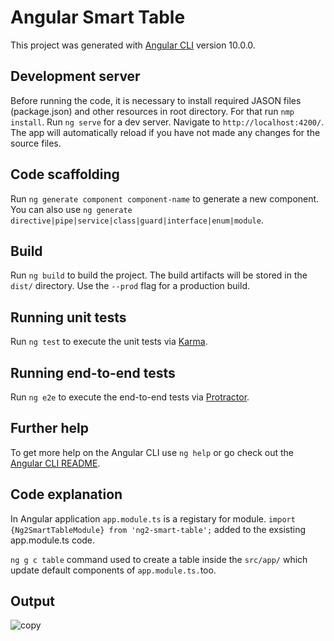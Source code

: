 # Angular Smart Table

This project was generated with [Angular CLI](https://github.com/angular/angular-cli) version 10.0.0.

## Development server

Before running the code, it is necessary to install required JASON files (package.json) and other resources in root directory. For that run `nmp install`. 
Run `ng serve` for a dev server. Navigate to `http://localhost:4200/`. The app will automatically reload if you have not made any changes for the source files.

## Code scaffolding

Run `ng generate component component-name` to generate a new component. You can also use `ng generate directive|pipe|service|class|guard|interface|enum|module`.

## Build

Run `ng build` to build the project. The build artifacts will be stored in the `dist/` directory. Use the `--prod` flag for a production build.

## Running unit tests

Run `ng test` to execute the unit tests via [Karma](https://karma-runner.github.io).

## Running end-to-end tests

Run `ng e2e` to execute the end-to-end tests via [Protractor](http://www.protractortest.org/).

## Further help

To get more help on the Angular CLI use `ng help` or go check out the [Angular CLI README](https://github.com/angular/angular-cli/blob/master/README.md).
 
## Code explanation

In Angular application `app.module.ts` is a registary for module. 
`import {Ng2SmartTableModule} from 'ng2-smart-table';` added to the exsisting app.module.ts code. 

`ng g c table` command used to create a table inside the `src/app/` which update default components of `app.module.ts.`too. 

## Output
![copy](https://user-images.githubusercontent.com/44197887/85932253-04c27e00-b8e8-11ea-808d-b1ea68b39a8e.jpg)



